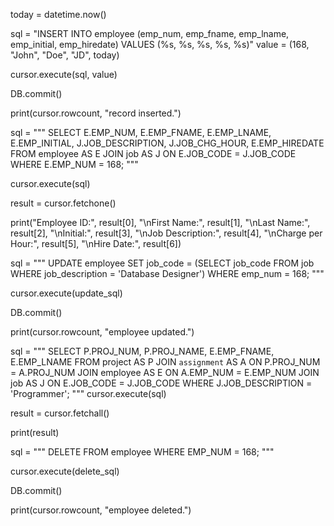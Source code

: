 <!-- 1. Couldn't figure out how to add job = 'programmer' -->
today = datetime.now()

sql = "INSERT INTO employee (emp_num, emp_fname, emp_lname, emp_initial, emp_hiredate) VALUES (%s, %s, %s, %s, %s)"
value = (168, "John", "Doe", "JD", today)

cursor.execute(sql, value)

DB.commit()

print(cursor.rowcount, "record inserted.")

<!-- 2. -->
sql = """ SELECT 
    E.EMP_NUM, E.EMP_FNAME, E.EMP_LNAME, E.EMP_INITIAL, J.JOB_DESCRIPTION, J.JOB_CHG_HOUR, E.EMP_HIREDATE
    FROM employee AS E 
    JOIN job AS J ON E.JOB_CODE = J.JOB_CODE 
    WHERE E.EMP_NUM = 168; """

cursor.execute(sql)

result = cursor.fetchone()

print("Employee ID:", result[0],
      "\nFirst Name:", result[1], 
      "\nLast Name:", result[2], 
      "\nInitial:", result[3],
      "\nJob Description:", result[4],
      "\nCharge per Hour:", result[5],
      "\nHire Date:", result[6])

<!-- 3. -->
sql = """
    UPDATE employee
    SET job_code = (SELECT job_code FROM job WHERE job_description = 'Database Designer')
    WHERE emp_num = 168;
"""

cursor.execute(update_sql)

DB.commit()

print(cursor.rowcount, "employee updated.") 

<!-- 4. -->
sql = """ SELECT
    P.PROJ_NUM, P.PROJ_NAME, E.EMP_FNAME, E.EMP_LNAME
    FROM project AS P
    JOIN `assignment` AS A ON P.PROJ_NUM = A.PROJ_NUM
    JOIN employee AS E ON A.EMP_NUM = E.EMP_NUM
    JOIN job AS J ON E.JOB_CODE = J.JOB_CODE
    WHERE J.JOB_DESCRIPTION = 'Programmer';
"""
cursor.execute(sql)

result = cursor.fetchall()

print(result)

<!-- 5. -->
sql = """
    DELETE FROM employee 
    WHERE EMP_NUM = 168;
"""

cursor.execute(delete_sql)

DB.commit()

print(cursor.rowcount, "employee deleted.")
